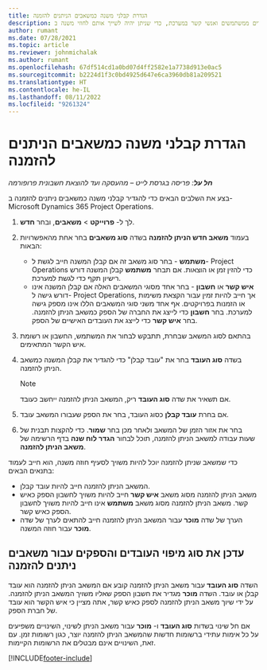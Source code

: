 ```yaml
---
title: הגדרת קבלני משנה כמשאבים הניתנים להזמנה
description: מאמר זה מסביר כיצד להגדיר ולתחזק משאבים של קבלני משנה שנוצרים ממשתמשים ואנשי קשר במערכת, כדי שניתן יהיה לשייך אותם לחוזי משנה ב- Microsoft Dynamics 365 Project Operations.
author: rumant
ms.date: 07/28/2021
ms.topic: article
ms.reviewer: johnmichalak
ms.author: rumant
ms.openlocfilehash: 67df514cd1a0bd07d4ff2582e1a7738d913e0ac5
ms.sourcegitcommit: b2224d1f3c0bd4925d647e6ca3960db81a209521
ms.translationtype: HT
ms.contentlocale: he-IL
ms.lasthandoff: 08/11/2022
ms.locfileid: "9261324"
---
```

# <a name="set-up-subcontractors-as-bookable-resources"></a>הגדרת קבלני משנה כמשאבים הניתנים להזמנה

_**חל על**: פריסה בגרסת לייט – מהעסקה ועד להוצאת חשבונית פרופורמה_

בצע את השלבים הבאים כדי להגדיר קבלני משנה כמשאבים ניתנים להזמנה ב- Microsoft Dynamics 365 Project Operations.

1. לך ל- **פרוייקט** \> **משאבים**, ובחר **חדש**.
2. בעמוד **משאב חדש הניתן להזמנה** בשדה **סוג משאבים** בחר אחת מהאפשרויות הבאות:

    - **משתמש** - בחר סוג משאב זה אם קבלן המשנה חייב לגשת ל- Project Operations כדי להזין זמן או הוצאות. אם תבחר **משתמש** קבלן המשנה דורש רישיון תקף כדי לגשת למערכת.
    - **איש קשר** או **חשבון** - בחר אחד מסוגי המשאבים האלה אם קבלן המשנה אינו דורש גישה ל- Project Operations, אך חייב להיות זמין עבור הקצאת משימות או הזמנות בפרויקטים. אף אחד משני סוגי המשאבים הללו אינו מספק גישה למערכת. בחר **חשבון** כדי לייצג את החברה של הספק כמשאב הניתן להזמנה. בחר **איש קשר** כדי לייצג את העובדים האישיים של הספק.

3. בהתאם לסוג המשאב שבחרת, תתבקש לבחור את המשתמש, החשבון או רשומת איש הקשר המתאימים.
4. בשדה **סוג העובד** בחר את "עובד קבלן" כדי להגדיר את קבלן המשנה כמשאב הניתן להזמנה.

    > [!NOTE]
    > אם תשאיר את שדה **סוג העובד** ריק, המשאב הניתן להזמנה ייחשב כעובד.

5. אם בחרת **עובד קבלן** כסוג העובד, בחר את הספק שעבורו המשאב עובד.
6. בחר את אזור הזמן של המשאב ולאחר מכן בחר **שמור**. כדי להקצות תבנית של שעות עבודה למשאב הניתן להזמנה, תוכל לבחור **הגדר לוח שנה** בדף הרשימה של **משאב הניתן להזמנה**.

כדי שמשאב שניתן להזמנה יוכל להיות משויך לסעיף חוזה משנה, הוא חייב לעמוד בתנאים הבאים:

- המשאב הניתן להזמנה חייב להיות עובד קבלן.
- משאב הניתן להזמנה מסוג משאב **איש קשר** חייב להיות משויך לחשבון הספק כאיש קשר. משאב הניתן להזמנה מסוג משאב **משתמש** אינו חייב להיות משויך לחשבון הספק כאיש קשר.
- הערך של שדה **מוכר** עבור המשאב הניתן להזמנה חייב להתאים לערך של שדה **מוכר** עבור חוזה המשנה.

## <a name="update-the-type-of-worker-and-vendor-mapping-for-bookable-resources"></a>עדכן את סוג מיפוי העובדים והספקים עבור משאבים ניתנים להזמנה

השדה **סוג העובד** עבור משאב הניתן להזמנה קובע אם המשאב הניתן להזמנה הוא עובד קבלן או עובד. השדה **מוכר** מגדיר את חשבון הספק שאליו משויך המשאב הניתן להזמנה. על ידי שיוך משאב הניתן להזמנה לספק כאיש קשר, אתה מציין כי איש הקשר הוא עובד של חברת הספק.

אם חל שינוי בשדות **סוג העובד** ו- **מוכר** עבור משאב הניתן לשינוי, השינויים משפיעים על כל אימות עתידי ברשומות חדשות שהמשאב הניתן להזמנה יוצר, כגון רשומות זמן. עם זאת, השינויים אינם מבטלים את הרשומות הקיימות.

[!INCLUDE[footer-include](../../includes/footer-banner.md)]
